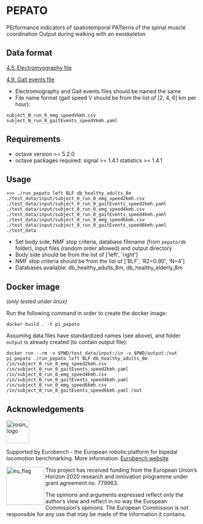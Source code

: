 # PEPATO

PErformance indicators of spatiotemporal PATterns of the spinal muscle coordination Output during walking with an exoskeleton

## Data format

[4.5. Electromyography file](https://github.com/aremazeilles/eurobench_documentation/blob/master/data_format.adoc#electromyography-file)

[4.9. Gait events file](https://github.com/aremazeilles/eurobench_documentation/blob/master/data_format.adoc#gait-events-file)

- Electromiography and Gait events files should be named the same
- File name format (gait speed V should be from the list of [2, 4, 6] km per hour):

```term
subject_N_run_R_emg_speedVkmh.csv
subject_N_run_R_gaitEvents_speedVkmh.yaml
```

## Requirements

- octave version >= 5.2.0
- octave packages required: signal >= 1.4.1 statistics >= 1.4.1

## Usage

```term
>>> ./run_pepato left BLF db_healthy_adults_8m ./test_data/input/subject_0_run_0_emg_speed2kmh.csv ./test_data/input/subject_0_run_0_gaitEvents_speed2kmh.yaml ./test_data/input/subject_0_run_0_emg_speed4kmh.csv ./test_data/input/subject_0_run_0_gaitEvents_speed4kmh.yaml ./test_data/input/subject_0_run_0_emg_speed6kmh.csv ./test_data/input/subject_0_run_0_gaitEvents_speed6kmh.yaml ./test_data
```

- Set body side, NMF stop criteria, database filename (from `pepato/db` folder), input files (random order allowed) and output directory
- Body side should be from the list of ['left', 'right']
- NMF stop criteria should be from the list of ['BLF', 'R2=0.90', 'N=4']
- Databases available: db_healthy_adults_8m, db_healthy_elderly_8m

## Docker image

_(only tested under linux)_

Run the following command in order to create the docker image:

```console
docker build . -t pi_pepato
```

Assuming data files have standardized names (see above), and folder `output` is already created (to contain output file):

```shell
docker run --rm -v $PWD/test_data/input:/in -v $PWD/output:/out pi_pepato ./run_pepato left BLF db_healthy_adults_8m /in/subject_0_run_0_emg_speed2kmh.csv /in/subject_0_run_0_gaitEvents_speed2kmh.yaml /in/subject_0_run_0_emg_speed4kmh.csv /in/subject_0_run_0_gaitEvents_speed4kmh.yaml /in/subject_0_run_0_emg_speed6kmh.csv /in/subject_0_run_0_gaitEvents_speed6kmh.yaml /out
```

## Acknowledgements

<a href="http://eurobench2020.eu">
  <img src="http://eurobench2020.eu/wp-content/uploads/2018/06/cropped-logoweb.png"
       alt="rosin_logo" height="60" >
</a>

Supported by Eurobench - the European robotic platform for bipedal locomotion benchmarking.
More information: [Eurobench website][eurobench_website]

<img src="http://eurobench2020.eu/wp-content/uploads/2018/02/euflag.png"
     alt="eu_flag" width="100" align="left" >

This project has received funding from the European Union’s Horizon 2020
research and innovation programme under grant agreement no. 779963.

The opinions and arguments expressed reflect only the author‘s view and
reflect in no way the European Commission‘s opinions.
The European Commission is not responsible for any use that may be made
of the information it contains.

[eurobench_logo]: http://eurobench2020.eu/wp-content/uploads/2018/06/cropped-logoweb.png
[eurobench_website]: http://eurobench2020.eu "Go to website"
